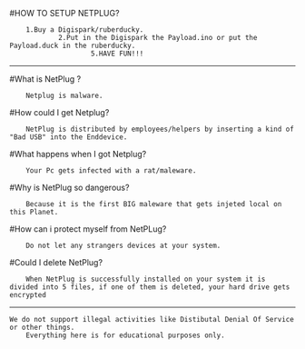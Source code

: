 
#HOW TO SETUP NETPLUG?
        
        1.Buy a Digispark/ruberducky.
                2.Put in the Digispark the Payload.ino or put the Payload.duck in the ruberducky.
                        5.HAVE FUN!!!

----------------------------------------------------------------------------------------------------------------------------------

#What is NetPlug ?
        
        Netplug is malware.

#How could I get Netplug?
        
        NetPlug is distributed by employees/helpers by inserting a kind of "Bad USB" into the Enddevice.

#What happens when I got Netplug?
        
        Your Pc gets infected with a rat/maleware.

#Why is NetPlug so dangerous?
        
        Because it is the first BIG maleware that gets injeted local on this Planet.

#How can i protect myself from NetPLug?
        
        Do not let any strangers devices at your system.

#Could I delete NetPlug?
        
        When NetPlug is successfully installed on your system it is divided into 5 files, if one of them is deleted, your hard drive gets encrypted

----------------------------------------------------------------------------------------------------------------------------------
    We do not support illegal activities like Distibutal Denial Of Service or other things. 
        Everything here is for educational purposes only.
